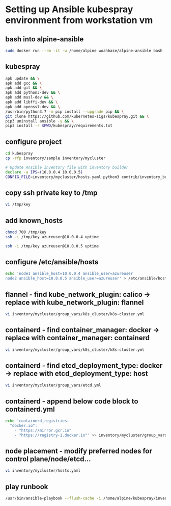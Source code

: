 # Setting up Ansible kubespray environment from workstation vm

## bash into alpine-ansible
```bash
sudo docker run --rm -it -w /home/alpine woahbase/alpine-ansible bash
```

## kubespray
```bash
apk update && \
apk add gcc && \
apk add git && \
apk add python3-dev && \
apk add musl-dev && \
apk add libffi-dev && \
apk add openssl-dev && \
/usr/bin/python3.7 -m pip install --upgrade pip && \
git clone https://github.com/kubernetes-sigs/kubespray.git && \
pip3 uninstall ansible -y && \
pip3 install -r $PWD/kubespray/requirements.txt
```

## configure project
```bash
cd kubespray
cp -rfp inventory/sample inventory/mycluster

# Update Ansible inventory file with inventory builder
declare -a IPS=(10.0.0.4 10.0.0.5)
CONFIG_FILE=inventory/mycluster/hosts.yaml python3 contrib/inventory_builder/inventory.py ${IPS[@]}
```

## copy ssh private key to /tmp
```bash
vi /tmp/key
```

## add known_hosts
```bash
chmod 700 /tmp/key
ssh -i /tmp/key azureuser@10.0.0.4 uptime
```

```bash
ssh -i /tmp/key azureuser@10.0.0.5 uptime
```

## configure /etc/ansible/hosts
```bash
echo 'node1 ansible_host=10.0.0.4 ansible_user=azureuser
node2 ansible_host=10.0.0.5 ansible_user=azureuser' > /etc/ansible/hosts
```

## flannel - find kube_network_plugin: calico -> replace with kube_network_plugin: flannel
```bash
vi inventory/mycluster/group_vars/k8s_cluster/k8s-cluster.yml
```

## containerd - find container_manager: docker -> replace with container_manager: containerd
```bash
vi inventory/mycluster/group_vars/k8s_cluster/k8s-cluster.yml
```

## containerd - find etcd_deployment_type: docker -> replace with etcd_deployment_type: host
```bash
vi inventory/mycluster/group_vars/etcd.yml
```

## containerd - append below code block to containerd.yml
```bash
echo 'containerd_registries:
  "docker.io":
    - "https://mirror.gcr.io"
    - "https://registry-1.docker.io"' >> inventory/mycluster/group_vars/all/containerd.yml
```
## node placement - modify preferred nodes for control plane/node/etcd...
```bash
vi inventory/mycluster/hosts.yaml
```
## play runbook
```bash
/usr/bin/ansible-playbook --flush-cache -i /home/alpine/kubespray/inventory/mycluster/hosts.yaml  --become --become-user=root --private-key="/tmp/key" -e ansible_user=azureuser /home/alpine/kubespray/cluster.yml
```

